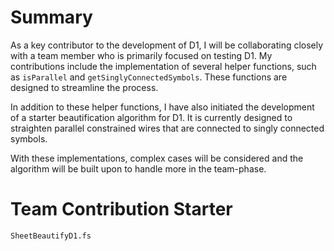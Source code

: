 # Summary 

As a key contributor to the development of D1, I will be collaborating closely with a team member who is primarily focused on testing D1. My contributions include the implementation of several helper functions, such as `isParallel` and `getSinglyConnectedSymbols`. These functions are designed to streamline the process.

In addition to these helper functions, I have also initiated the development of a starter beautification algorithm for D1. It is currently designed to straighten parallel constrained wires that are connected to singly connected symbols.

With these implementations, complex cases will be considered and the algorithm will be built upon to handle more in the team-phase.

# Team Contribution Starter
`SheetBeautifyD1.fs`